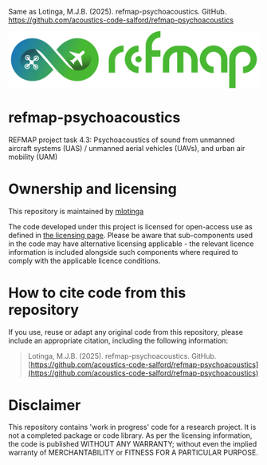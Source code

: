 Same as Lotinga, M.J.B. (2025). refmap-psychoacoustics. GitHub. https://github.com/acoustics-code-salford/refmap-psychoacoustics

[![REFMAP logo](assets/proj/horizontal_REFMAP_FINAL_LOGO-black-bg.png)](https://www.refmap.eu/)
# refmap-psychoacoustics
REFMAP project task 4.3: Psychoacoustics of sound from unmanned aircraft systems (UAS) / unmanned aerial vehicles (UAVs), and urban air mobility (UAM)

# Ownership and licensing
This repository is maintained by [mlotinga](https://github.com/mlotinga)

The code developed under this project is licensed for open-access use as defined in [the licensing page](https://github.com/acoustics-code-salford/refmap-psychoacoustics/blob/main/LICENSE). Please be aware that sub-components used in the code may have alternative licensing applicable - the relevant licence information is included alongside such components where required to comply with the applicable licence conditions.

# How to cite code from this repository
If you use, reuse or adapt any original code from this repository, please include an appropriate citation, including the following information:
> Lotinga, M.J.B. (2025). refmap-psychoacoustics. GitHub. [https://github.com/acoustics-code-salford/refmap-psychoacoustics](https://github.com/acoustics-code-salford/refmap-psychoacoustics)

# Disclaimer
This repository contains 'work in progress' code for a research project. It is not a completed package or code library. As per the licensing information, the code is published WITHOUT ANY WARRANTY; without even the implied warranty of MERCHANTABILITY or FITNESS FOR A PARTICULAR PURPOSE.
